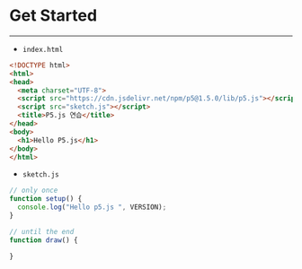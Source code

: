 # Get Started

---
 
- `index.html`

```html
<!DOCTYPE html>
<html>
<head>
  <meta charset="UTF-8">
  <script src="https://cdn.jsdelivr.net/npm/p5@1.5.0/lib/p5.js"></script>
  <script src="sketch.js"></script>
  <title>P5.js 연습</title>
</head>
<body>
  <h1>Hello P5.js</h1>
</body>
</html>
```


- `sketch.js`

```javascript
// only once
function setup() {
  console.log("Hello p5.js ", VERSION);
}

// until the end
function draw() {

}
```
